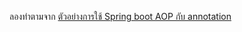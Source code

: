 ลองทำตามจาก [ตัวอย่างการใช้ Spring boot AOP กับ annotation](https://medium.com/@wanichnuns/%E0%B8%95%E0%B8%B1%E0%B8%A7%E0%B8%AD%E0%B8%A2%E0%B9%88%E0%B8%B2%E0%B8%87%E0%B8%81%E0%B8%B2%E0%B8%A3%E0%B9%83%E0%B8%8A%E0%B9%89-spring-boot-aop-%E0%B8%81%E0%B8%B1%E0%B8%9A-annotation-%E0%B9%81%E0%B8%9A%E0%B8%9A%E0%B9%80%E0%B8%9A%E0%B8%9A%E0%B8%B5%E0%B9%8B-7ac25cd1235c)
